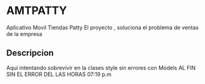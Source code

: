 # AMTPATTY
Aplicativo Movil Tiendas Patty
El proyecto , soluciona el problema de ventas de la empresa
## Descripcion
Aqui intentando sobrevivir en la clases style sin errores con Models AL FIN SIN EL ERROR DEL LAS HORAS 07:19 p.m
